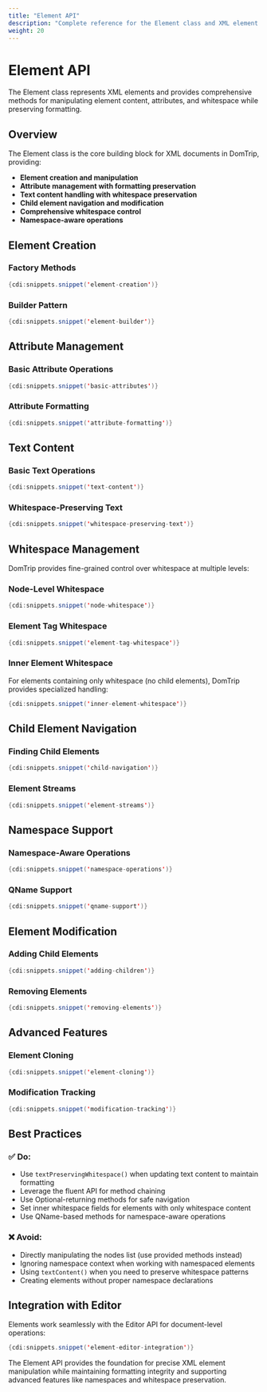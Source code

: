 ```yaml
---
title: "Element API"
description: "Complete reference for the Element class and XML element manipulation"
weight: 20
---
```


# Element API

The Element class represents XML elements and provides comprehensive methods for manipulating element content, attributes, and whitespace while preserving formatting.

## Overview

The Element class is the core building block for XML documents in DomTrip, providing:

- **Element creation and manipulation**
- **Attribute management with formatting preservation**
- **Text content handling with whitespace preservation**
- **Child element navigation and modification**
- **Comprehensive whitespace control**
- **Namespace-aware operations**

## Element Creation

### Factory Methods

```java
{cdi:snippets.snippet('element-creation')}
```

### Builder Pattern

```java
{cdi:snippets.snippet('element-builder')}
```

## Attribute Management

### Basic Attribute Operations

```java
{cdi:snippets.snippet('basic-attributes')}
```

### Attribute Formatting

```java
{cdi:snippets.snippet('attribute-formatting')}
```

## Text Content

### Basic Text Operations

```java
{cdi:snippets.snippet('text-content')}
```

### Whitespace-Preserving Text

```java
{cdi:snippets.snippet('whitespace-preserving-text')}
```

## Whitespace Management

DomTrip provides fine-grained control over whitespace at multiple levels:

### Node-Level Whitespace

```java
{cdi:snippets.snippet('node-whitespace')}
```

### Element Tag Whitespace

```java
{cdi:snippets.snippet('element-tag-whitespace')}
```

### Inner Element Whitespace

For elements containing only whitespace (no child elements), DomTrip provides specialized handling:

```java
{cdi:snippets.snippet('inner-element-whitespace')}
```

## Child Element Navigation

### Finding Child Elements

```java
{cdi:snippets.snippet('child-navigation')}
```

### Element Streams

```java
{cdi:snippets.snippet('element-streams')}
```

## Namespace Support

### Namespace-Aware Operations

```java
{cdi:snippets.snippet('namespace-operations')}
```

### QName Support

```java
{cdi:snippets.snippet('qname-support')}
```

## Element Modification

### Adding Child Elements

```java
{cdi:snippets.snippet('adding-children')}
```

### Removing Elements

```java
{cdi:snippets.snippet('removing-elements')}
```

## Advanced Features

### Element Cloning

```java
{cdi:snippets.snippet('element-cloning')}
```

### Modification Tracking

```java
{cdi:snippets.snippet('modification-tracking')}
```

## Best Practices

### ✅ **Do:**
- Use `textPreservingWhitespace()` when updating text content to maintain formatting
- Leverage the fluent API for method chaining
- Use Optional-returning methods for safe navigation
- Set inner whitespace fields for elements with only whitespace content
- Use QName-based methods for namespace-aware operations

### ❌ **Avoid:**
- Directly manipulating the nodes list (use provided methods instead)
- Ignoring namespace context when working with namespaced elements
- Using `textContent()` when you need to preserve whitespace patterns
- Creating elements without proper namespace declarations

## Integration with Editor

Elements work seamlessly with the Editor API for document-level operations:

```java
{cdi:snippets.snippet('element-editor-integration')}
```

The Element API provides the foundation for precise XML element manipulation while maintaining formatting integrity and supporting advanced features like namespaces and whitespace preservation.
